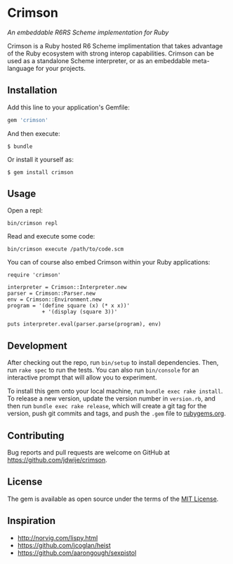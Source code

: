 # Crimson

*An embeddable R6RS Scheme implementation for Ruby*

Crimson is a Ruby hosted R6 Scheme implimentation that takes advantage of the Ruby
ecosystem with strong interop capabilities. Crimson can be used as a standalone
Scheme interpreter, or as an embeddable meta-language for your projects.

## Installation

Add this line to your application's Gemfile:

```ruby
gem 'crimson'
```

And then execute:

    $ bundle

Or install it yourself as:

    $ gem install crimson

## Usage

Open a repl:

```
bin/crimson repl
```

Read and execute some code:

```
bin/crimson execute /path/to/code.scm
```

You can of course also embed Crimson within your Ruby applications:

```
require 'crimson'

interpreter = Crimson::Interpreter.new
parser = Crimson::Parser.new
env = Crimson::Environment.new
program = '(define square (x) (* x x))'
           + '(display (square 3))'

puts interpreter.eval(parser.parse(program), env)
```
## Development

After checking out the repo, run `bin/setup` to install dependencies. Then, run `rake spec` to run the tests. You can also run `bin/console` for an interactive prompt that will allow you to experiment.

To install this gem onto your local machine, run `bundle exec rake install`. To release a new version, update the version number in `version.rb`, and then run `bundle exec rake release`, which will create a git tag for the version, push git commits and tags, and push the `.gem` file to [rubygems.org](https://rubygems.org).

## Contributing

Bug reports and pull requests are welcome on GitHub at https://github.com/jdwije/crimson.


## License

The gem is available as open source under the terms of the [MIT License](http://opensource.org/licenses/MIT).

## Inspiration

- http://norvig.com/lispy.html
- https://github.com/jcoglan/heist
- https://github.com/aarongough/sexpistol
